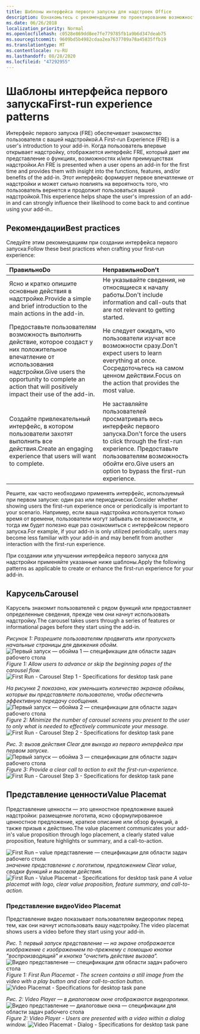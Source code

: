 ```yaml
---
title: Шаблоны интерфейса первого запуска для надстроек Office
description: Ознакомьтесь с рекомендациями по проектированию возможностей первого запуска в надстройках Office.
ms.date: 06/26/2018
localization_priority: Normal
ms.openlocfilehash: c0528e869dd8ee7fe779785fb1a9b6d347deab75
ms.sourcegitcommit: 9609bd5b4982cdaa2ea7637709a78a45835ffb19
ms.translationtype: MT
ms.contentlocale: ru-RU
ms.lasthandoff: 08/28/2020
ms.locfileid: "47292955"
---
```

# <a name="first-run-experience-patterns"></a><span data-ttu-id="e9d7f-103">Шаблоны интерфейса первого запуска</span><span class="sxs-lookup"><span data-stu-id="e9d7f-103">First-run experience patterns</span></span>

<span data-ttu-id="e9d7f-104">Интерфейс первого запуска (FRE) обеспечивает знакомство пользователя с вашей надстройкой.</span><span class="sxs-lookup"><span data-stu-id="e9d7f-104">A First-run Experience (FRE) is a user's introduction to your add-in.</span></span> <span data-ttu-id="e9d7f-105">Когда пользователь впервые открывает надстройку, отображается интерфейс FRE, который дает им представление о функциях, возможностях и/или преимуществах надстройки.</span><span class="sxs-lookup"><span data-stu-id="e9d7f-105">An FRE is presented when a user opens an add-in for the first time and provides them with insight into the functions, features, and/or benefits of the add-in.</span></span> <span data-ttu-id="e9d7f-106">Этот интерфейс формирует первое впечатление от надстройки и может сильно повлиять на вероятность того, что пользователь вернется и продолжит пользоваться вашей надстройкой.</span><span class="sxs-lookup"><span data-stu-id="e9d7f-106">This experience helps shape the user's impression of an add-in and can strongly influence their likelihood to come back to and continue using your add-in..</span></span>

## <a name="best-practices"></a><span data-ttu-id="e9d7f-107">Рекомендации</span><span class="sxs-lookup"><span data-stu-id="e9d7f-107">Best practices</span></span>


<span data-ttu-id="e9d7f-108">Следуйте этим рекомендациям при создании интерфейса первого запуска:</span><span class="sxs-lookup"><span data-stu-id="e9d7f-108">Follow these best practices when crafting your first-run experience:</span></span>

|<span data-ttu-id="e9d7f-109">Правильно</span><span class="sxs-lookup"><span data-stu-id="e9d7f-109">Do</span></span>|<span data-ttu-id="e9d7f-110">Неправильно</span><span class="sxs-lookup"><span data-stu-id="e9d7f-110">Don't</span></span>|
|:------|:------|
|<span data-ttu-id="e9d7f-111">Ясно и кратко опишите основные действия в надстройке.</span><span class="sxs-lookup"><span data-stu-id="e9d7f-111">Provide a simple and brief introduction to the main actions in the add-in.</span></span> | <span data-ttu-id="e9d7f-112">Не указывайте сведения, не относящиеся к началу работы.</span><span class="sxs-lookup"><span data-stu-id="e9d7f-112">Don't include information and call-outs that are not relevant to getting started.</span></span>
|<span data-ttu-id="e9d7f-113">Предоставьте пользователям возможность выполнить действие, которое создаст у них положительное впечатление от использования надстройки.</span><span class="sxs-lookup"><span data-stu-id="e9d7f-113">Give users the opportunity to complete an action that will positively impact their use of the add-in.</span></span> | <span data-ttu-id="e9d7f-114">Не следует ожидать, что пользователи изучат все возможности сразу.</span><span class="sxs-lookup"><span data-stu-id="e9d7f-114">Don't expect users to learn everything at once.</span></span> <span data-ttu-id="e9d7f-115">Сосредоточьтесь на самом ценном действии.</span><span class="sxs-lookup"><span data-stu-id="e9d7f-115">Focus on the action that provides the most value.</span></span>
|<span data-ttu-id="e9d7f-116">Создайте привлекательный интерфейс, в котором пользователи захотят выполнить все действия.</span><span class="sxs-lookup"><span data-stu-id="e9d7f-116">Create an engaging experience that users will want to complete.</span></span> | <span data-ttu-id="e9d7f-117">Не заставляйте пользователей просматривать весь интерфейс первого запуска.</span><span class="sxs-lookup"><span data-stu-id="e9d7f-117">Don't force the users to click through the first-run experience.</span></span> <span data-ttu-id="e9d7f-118">Предоставьте пользователям возможность обойти его.</span><span class="sxs-lookup"><span data-stu-id="e9d7f-118">Give users an option to bypass the first-run experience.</span></span> |



<span data-ttu-id="e9d7f-119">Решите, как часто необходимо применять интерфейс, используемый при первом запуске: один раз или периодически.</span><span class="sxs-lookup"><span data-stu-id="e9d7f-119">Consider whether showing users the first-run experience once or periodically is important to your scenario.</span></span> <span data-ttu-id="e9d7f-120">Например, если ваша надстройка используется только время от времени, пользователи могут забывать ее возможности, и тогда им будет полезно еще раз ознакомиться с интерфейсом первого запуска.</span><span class="sxs-lookup"><span data-stu-id="e9d7f-120">For example, if your add-in is only utilized periodically, users may become less familiar with your add-in and may benefit from another interaction with the first-run experience.</span></span>



<span data-ttu-id="e9d7f-121">При создании или улучшении интерфейса первого запуска для надстройки применяйте указанные ниже шаблоны.</span><span class="sxs-lookup"><span data-stu-id="e9d7f-121">Apply the following patterns as applicable to create or enhance the first-run experience for your add-in.</span></span>



## <a name="carousel"></a><span data-ttu-id="e9d7f-122">Карусель</span><span class="sxs-lookup"><span data-stu-id="e9d7f-122">Carousel</span></span>


<span data-ttu-id="e9d7f-123">Карусель знакомит пользователей с рядом функций или предоставляет определенные сведения, прежде чем они начнут использовать надстройку.</span><span class="sxs-lookup"><span data-stu-id="e9d7f-123">The carousel takes users through a series of features or informational pages before they start using the add-in.</span></span>

<span data-ttu-id="e9d7f-124">*Рисунок 1: Разрешите пользователям продвигать или пропускать начальные страницы для движения обойм.* 
 ![ Первый запуск — обойма 1 — спецификации для области задач рабочего стола](../images/add-in-FRE-step-1.png)</span><span class="sxs-lookup"><span data-stu-id="e9d7f-124">*Figure 1: Allow users to advance or skip the beginning pages of the carousel flow.*
![First Run - Carousel Step 1 - Specifications for desktop task pane](../images/add-in-FRE-step-1.png)</span></span>



<span data-ttu-id="e9d7f-125">*На рисунке 2 показано, как уменьшить количество экранов обоймы, которые вы представляете пользователю, чтобы обеспечить эффективную передачу сообщения.* 
 ![ Первый запуск — обойма 2 — спецификации для области задач рабочего стола](../images/add-in-FRE-step-2.png)</span><span class="sxs-lookup"><span data-stu-id="e9d7f-125">*Figure 2: Minimize the number of carousel screens you present to the user to only what is needed to effectively communicate your message.*
![First Run - Carousel Step 2 - Specifications for desktop task pane](../images/add-in-FRE-step-2.png)</span></span>


<span data-ttu-id="e9d7f-126">*Рис. 3: вызов действия Clear для выхода из первого интерфейса при первом запуске.* 
 ![ Первый запуск — обойма 3 — спецификации для области задач рабочего стола](../images/add-in-FRE-step-3.png)</span><span class="sxs-lookup"><span data-stu-id="e9d7f-126">*Figure 3: Provide a clear call to action to exit the first-run-experience.*
![First Run - Carousel Step 3 - Specifications for desktop task pane](../images/add-in-FRE-step-3.png)</span></span>



## <a name="value-placemat"></a><span data-ttu-id="e9d7f-127">Представление ценности</span><span class="sxs-lookup"><span data-stu-id="e9d7f-127">Value Placemat</span></span>

<span data-ttu-id="e9d7f-128">Представление ценности — это ценностное предложение вашей надстройки: размещение логотипа, ясно сформулированное ценностное предложение, краткое описание или обзор функций, а также призыв к действию.</span><span class="sxs-lookup"><span data-stu-id="e9d7f-128">The value placement communicates your add-in's value proposition through logo placement, a clearly stated value proposition, feature highlights or summary, and a call-to-action.</span></span>



<span data-ttu-id="e9d7f-129">![First Run – value представление — спецификации для области задач рабочего стола ](../images/add-in-FRE-value.png)
 *значение представление с логотипом, предложением Clear value, сводки функций и вызовом действия.*</span><span class="sxs-lookup"><span data-stu-id="e9d7f-129">![First Run - Value Placemat - Specifications for desktop task pane](../images/add-in-FRE-value.png)
*A value placemat with logo, clear value proposition, feature summary, and call-to-action.*</span></span>


### <a name="video-placemat"></a><span data-ttu-id="e9d7f-130">Представление видео</span><span class="sxs-lookup"><span data-stu-id="e9d7f-130">Video Placemat</span></span>

<span data-ttu-id="e9d7f-131">Представление видео показывает пользователям видеоролик перед тем, как они начнут использовать вашу надстройку.</span><span class="sxs-lookup"><span data-stu-id="e9d7f-131">The video placemat shows users a video before they start using your add-in.</span></span>


<span data-ttu-id="e9d7f-132">*Рис. 1: первый запуск представление — на экране отображается изображение с изображением по-прежнему с помощью кнопки "воспроизводящий" и кнопка "очистить действие вызова".* 
 ![ Видео представление — спецификации для области задач рабочего стола](../images/add-in-FRE-video.png)</span><span class="sxs-lookup"><span data-stu-id="e9d7f-132">*Figure 1: First Run Placemat - The screen contains a still image from the video with a play button and clear call-to-action button.*
![Video Placemat - Specifications for desktop task pane](../images/add-in-FRE-video.png)</span></span>



<span data-ttu-id="e9d7f-133">*Рис. 2: Video Player — в диалоговом окне отображаются видеоролики.* 
 ![ Видео представление — диалоговые окна — спецификации для области задач рабочего стола](../images/add-in-FRE-video-dialog.png)</span><span class="sxs-lookup"><span data-stu-id="e9d7f-133">*Figure 2: Video Player - Users are presented with a video within a dialog window.*
![Video Placemat - Dialog - Specifications for desktop task pane](../images/add-in-FRE-video-dialog.png)</span></span>

